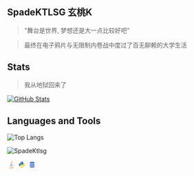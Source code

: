 ## SpadeKTLSG 玄桃K

>"舞台是世界, 梦想还是大一点比较好吧"

>最终在电子鸦片与无限制内卷战中度过了百无聊赖的大学生活



## Stats

>我从地狱回来了

<a href="https://github.com/SpadeKtlsg">
  <img align="center" alt="GitHub Stats" src="https://github-readme-stats.vercel.app/api?username=SpadeKtlsg&show_icons=true&include_all_commits=true" />
</a>

   
## Languages and Tools
 ![Top Langs](https://github-readme-stats.vercel.app/api/top-langs/?username=keiko233&layout=compact&bg_color=ffffff&title_color=FF1958&theme=swift&exclude_repo=kernel_xiaomi_odin,subconverter-meta)


<p align=left> <img src=https://komarev.com/ghpvc/?username=SpadeKtlsg alt=SpadeKtlsg /> </p>
<code><img height="20" src="https://raw.githubusercontent.com/github/explore/80688e429a7d4ef2fca1e82350fe8e3517d3494d/topics/java/java.png" alt="java"></code>
<code><img height="20" src="https://raw.githubusercontent.com/github/explore/80688e429a7d4ef2fca1e82350fe8e3517d3494d/topics/python/python.png" alt="python"></code>
<code><img height="20" src="https://raw.githubusercontent.com/github/explore/80688e429a7d4ef2fca1e82350fe8e3517d3494d/topics/sql/sql.png" alt="sql"></code>
